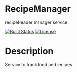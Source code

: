 # RecipeManager

recipeHeader manager service

[![Build Status](http://bertolux.dynv6.net:8153/buildStatus/icon?job=RecipeManager)](http://bertolux.dynv6.net:8153/job/RecipeManager/)
[![License](https://img.shields.io/github/license/vwengert/RecipeManager)](https://github.com/vwengert/RecipeManager/blob/main/LICENSE)

# Description

Service to track food and recipes
